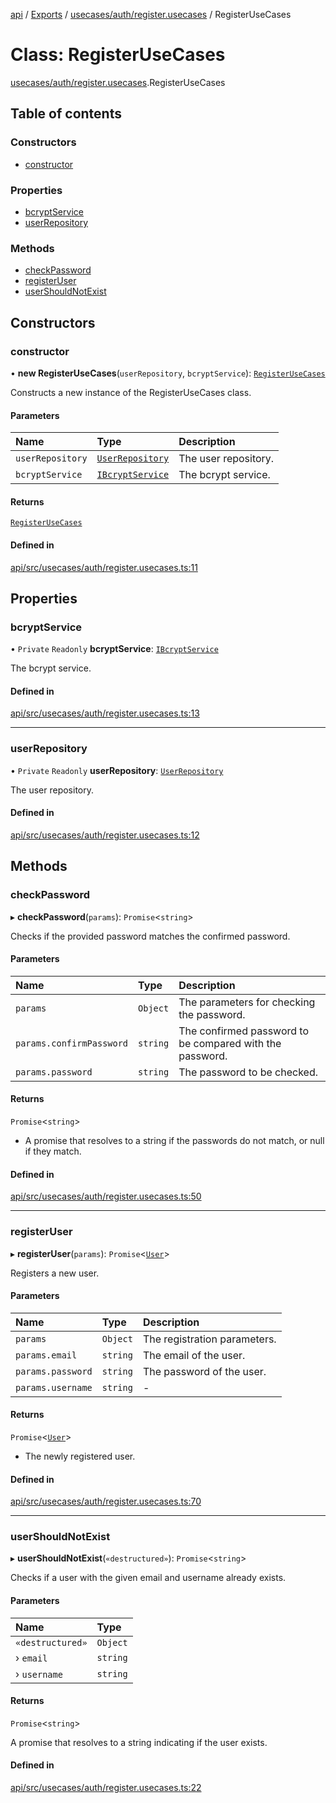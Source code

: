 [api](../README.md) / [Exports](../modules.md) / [usecases/auth/register.usecases](../modules/usecases_auth_register_usecases.md) / RegisterUseCases

# Class: RegisterUseCases

[usecases/auth/register.usecases](../modules/usecases_auth_register_usecases.md).RegisterUseCases

## Table of contents

### Constructors

- [constructor](usecases_auth_register_usecases.RegisterUseCases.md#constructor)

### Properties

- [bcryptService](usecases_auth_register_usecases.RegisterUseCases.md#bcryptservice)
- [userRepository](usecases_auth_register_usecases.RegisterUseCases.md#userrepository)

### Methods

- [checkPassword](usecases_auth_register_usecases.RegisterUseCases.md#checkpassword)
- [registerUser](usecases_auth_register_usecases.RegisterUseCases.md#registeruser)
- [userShouldNotExist](usecases_auth_register_usecases.RegisterUseCases.md#usershouldnotexist)

## Constructors

### constructor

• **new RegisterUseCases**(`userRepository`, `bcryptService`): [`RegisterUseCases`](usecases_auth_register_usecases.RegisterUseCases.md)

Constructs a new instance of the RegisterUseCases class.

#### Parameters

| Name             | Type                                                                                             | Description          |
| :--------------- | :----------------------------------------------------------------------------------------------- | :------------------- |
| `userRepository` | [`UserRepository`](../interfaces/domain_repositories_userRepository_interface.UserRepository.md) | The user repository. |
| `bcryptService`  | [`IBcryptService`](../interfaces/domain_adapters_bcrypt_interface.IBcryptService.md)             | The bcrypt service.  |

#### Returns

[`RegisterUseCases`](usecases_auth_register_usecases.RegisterUseCases.md)

#### Defined in

[api/src/usecases/auth/register.usecases.ts:11](https://github.com/No-Country/restaurant-reservation-manager/blob/d2fd85f/api/src/usecases/auth/register.usecases.ts#L11)

## Properties

### bcryptService

• `Private` `Readonly` **bcryptService**: [`IBcryptService`](../interfaces/domain_adapters_bcrypt_interface.IBcryptService.md)

The bcrypt service.

#### Defined in

[api/src/usecases/auth/register.usecases.ts:13](https://github.com/No-Country/restaurant-reservation-manager/blob/d2fd85f/api/src/usecases/auth/register.usecases.ts#L13)

---

### userRepository

• `Private` `Readonly` **userRepository**: [`UserRepository`](../interfaces/domain_repositories_userRepository_interface.UserRepository.md)

The user repository.

#### Defined in

[api/src/usecases/auth/register.usecases.ts:12](https://github.com/No-Country/restaurant-reservation-manager/blob/d2fd85f/api/src/usecases/auth/register.usecases.ts#L12)

## Methods

### checkPassword

▸ **checkPassword**(`params`): `Promise`\<`string`\>

Checks if the provided password matches the confirmed password.

#### Parameters

| Name                     | Type     | Description                                              |
| :----------------------- | :------- | :------------------------------------------------------- |
| `params`                 | `Object` | The parameters for checking the password.                |
| `params.confirmPassword` | `string` | The confirmed password to be compared with the password. |
| `params.password`        | `string` | The password to be checked.                              |

#### Returns

`Promise`\<`string`\>

- A promise that resolves to a string if the passwords do not match, or null if they match.

#### Defined in

[api/src/usecases/auth/register.usecases.ts:50](https://github.com/No-Country/restaurant-reservation-manager/blob/d2fd85f/api/src/usecases/auth/register.usecases.ts#L50)

---

### registerUser

▸ **registerUser**(`params`): `Promise`\<[`User`](domain_model_user.User.md)\>

Registers a new user.

#### Parameters

| Name              | Type     | Description                  |
| :---------------- | :------- | :--------------------------- |
| `params`          | `Object` | The registration parameters. |
| `params.email`    | `string` | The email of the user.       |
| `params.password` | `string` | The password of the user.    |
| `params.username` | `string` | -                            |

#### Returns

`Promise`\<[`User`](domain_model_user.User.md)\>

- The newly registered user.

#### Defined in

[api/src/usecases/auth/register.usecases.ts:70](https://github.com/No-Country/restaurant-reservation-manager/blob/d2fd85f/api/src/usecases/auth/register.usecases.ts#L70)

---

### userShouldNotExist

▸ **userShouldNotExist**(`«destructured»`): `Promise`\<`string`\>

Checks if a user with the given email and username already exists.

#### Parameters

| Name             | Type     |
| :--------------- | :------- |
| `«destructured»` | `Object` |
| › `email`        | `string` |
| › `username`     | `string` |

#### Returns

`Promise`\<`string`\>

A promise that resolves to a string indicating if the user exists.

#### Defined in

[api/src/usecases/auth/register.usecases.ts:22](https://github.com/No-Country/restaurant-reservation-manager/blob/d2fd85f/api/src/usecases/auth/register.usecases.ts#L22)
